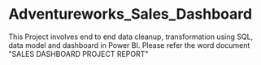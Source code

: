 # Adventureworks_Sales_Dashboard
This Project involves end to end data cleanup, transformation using SQL, data model and dashboard in Power BI.
Please refer the word document "SALES DASHBOARD PROJECT REPORT"
